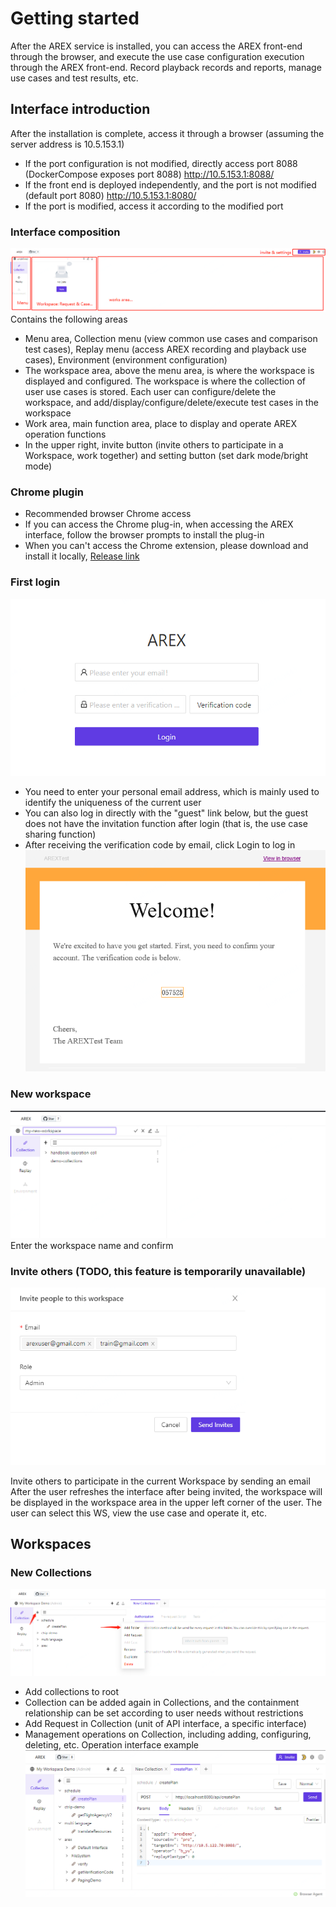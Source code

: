 # Getting started
After the AREX service is installed, you can access the AREX front-end through the browser, and execute the use case configuration execution through the AREX front-end.
Record playback records and reports, manage use cases and test results, etc.

## Interface introduction
After the installation is complete, access it through a browser (assuming the server address is 10.5.153.1)
* If the port configuration is not modified, directly access port 8088 (DockerCompose exposes port 8088) http://10.5.153.1:8088/
* If the front end is deployed independently, and the port is not modified (default port 8080) http://10.5.153.1:8080/
* If the port is modified, access it according to the modified port

### Interface composition
![](../resource/c3.menu.png)
Contains the following areas
* Menu area, Collection menu (view common use cases and comparison test cases), Replay menu (access AREX recording and playback use cases), Environment (environment configuration)
* The workspace area, above the menu area, is where the workspace is displayed and configured. The workspace is where the collection of user use cases is stored. Each user can configure/delete the workspace, and add/display/configure/delete/execute test cases in the workspace
* Work area, main function area, place to display and operate AREX operation functions
* In the upper right, invite button (invite others to participate in a Workspace, work together) and setting button (set dark mode/bright mode)

### Chrome plugin
* Recommended browser Chrome access
* If you can access the Chrome plug-in, when accessing the AREX interface, follow the browser prompts to install the plug-in
* When you can't access the Chrome extension, please download and install it locally, [Release link](https://github.com/arextest/arex-chrome-extension/releases)

### First login
![](../resource/c3.login.png)
* You need to enter your personal email address, which is mainly used to identify the uniqueness of the current user
* You can also log in directly with the "guest" link below, but the guest does not have the invitation function after login (that is, the use case sharing function)
* After receiving the verification code by email, click Login to log in
![](../resource/c3.logininvide.png)

### New workspace
![](../resource/c3.1.png)
Enter the workspace name and confirm

### Invite others (TODO, this feature is temporarily unavailable)
![](../resource/c3.2.png)

Invite others to participate in the current Workspace by sending an email
After the user refreshes the interface after being invited, the workspace will be displayed in the workspace area in the upper left corner of the user. The user can select this WS, view the use case and operate it, etc.

## Workspaces

### New Collections
![](../resource/c3.3.png)
* Add collections to root
* Collection can be added again in Collections, and the containment relationship can be set according to user needs without restrictions
* Add Request in Collection (unit of API interface, a specific interface)
* Management operations on Collection, including adding, configuring, deleting, etc.
Operation interface example
![](../resource/c3.4.png)